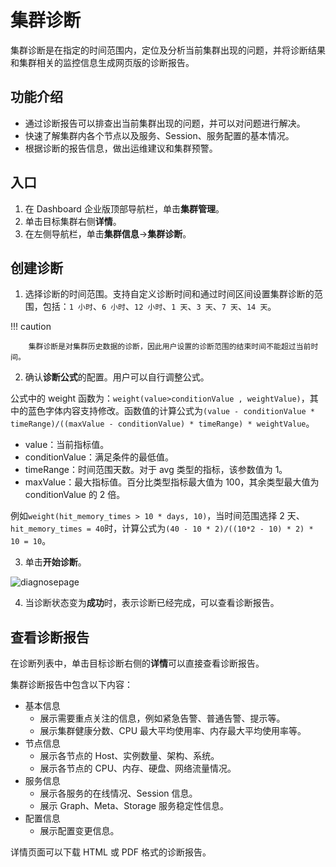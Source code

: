 # 集群诊断

集群诊断是在指定的时间范围内，定位及分析当前集群出现的问题，并将诊断结果和集群相关的监控信息生成网页版的诊断报告。

## 功能介绍

- 通过诊断报告可以排查出当前集群出现的问题，并可以对问题进行解决。
- 快速了解集群内各个节点以及服务、Session、服务配置的基本情况。
- 根据诊断的报告信息，做出运维建议和集群预警。

## 入口

1. 在 Dashboard 企业版顶部导航栏，单击**集群管理**。
2. 单击目标集群右侧**详情**。
3. 在左侧导航栏，单击**集群信息**->**集群诊断**。

## 创建诊断

1. 选择诊断的时间范围。支持自定义诊断时间和通过时间区间设置集群诊断的范围，包括：`1 小时`、`6 小时`、`12 小时`、`1 天`、`3 天`、`7 天`、`14 天`。

  !!! caution

        集群诊断是对集群历史数据的诊断，因此用户设置的诊断范围的结束时间不能超过当前时间。

2. 确认**诊断公式**的配置。用户可以自行调整公式。

  公式中的 weight 函数为：`weight(value>conditionValue , weightValue)`，其中的蓝色字体内容支持修改。函数值的计算公式为`(value - conditionValue * timeRange)/((maxValue - conditionValue) * timeRange) * weightValue`。
  
  - value：当前指标值。
  - conditionValue：满足条件的最低值。
  - timeRange：时间范围天数。对于 avg 类型的指标，该参数值为 1。
  - maxValue：最大指标值。百分比类型指标最大值为 100，其余类型最大值为 conditionValue 的 2 倍。
  
  例如`weight(hit_memory_times > 10 * days, 10)`，当时间范围选择 2 天、`hit_memory_times = 40`时，计算公式为`(40 - 10 * 2)/((10*2 - 10) * 2) * 10 = 10`。

3. 单击**开始诊断**。

  ![diagnosepage](https://docs-cdn.nebula-graph.com.cn/figures/cluster_diagnose_230327_cn.png)

4. 当诊断状态变为**成功**时，表示诊断已经完成，可以查看诊断报告。

## 查看诊断报告

在诊断列表中，单击目标诊断右侧的**详情**可以直接查看诊断报告。

集群诊断报告中包含以下内容：

- 基本信息
  - 展示需要重点关注的信息，例如紧急告警、普通告警、提示等。
  - 展示集群健康分数、CPU 最大平均使用率、内存最大平均使用率等。
- 节点信息
  - 展示各节点的 Host、实例数量、架构、系统。
  - 展示各节点的 CPU、内存、硬盘、网络流量情况。
- 服务信息
  - 展示各服务的在线情况、Session 信息。
  - 展示 Graph、Meta、Storage 服务稳定性信息。
- 配置信息
  - 展示配置变更信息。

详情页面可以下载 HTML 或 PDF 格式的诊断报告。
